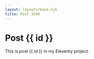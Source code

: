```yaml
---
layout: layouts/base.njk
title: Post 3348
---
```


# Post {{ id }}

This is post {{ id }} in my Eleventy project.
